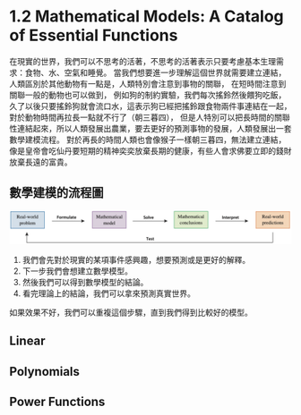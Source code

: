 # 1.2 Mathematical Models: A Catalog of Essential Functions

在現實的世界，我們可以不思考的活著，不思考的活著表示只要考慮基本生理需求：食物、水、空氣和睡覺。
當我們想要進一步理解這個世界就需要建立連結，人類區別於其他動物有一點是，人類特別會注意到事物的關聯，
在短時間注意到關聯一般的動物也可以做到，
例如狗的制約實驗，我們每次搖鈴然後餵狗吃飯，久了以後只要搖鈴狗就會流口水，這表示狗已經把搖鈴跟食物兩件事連結在一起，
對於動物時間再拉長一點就不行了（朝三暮四），
但是人特別可以把長時間的關聯性連結起來，所以人類發展出農業，要去更好的預測事物的發展，人類發展出一套數學建模流程。
對於再長的時間人類也會像猴子一樣朝三暮四，無法建立連結，像是皇帝會吃仙丹要短期的精神奕奕放棄長期的健康，有些人會求佛要立即的錢財放棄長遠的富貴。

## 數學建模的流程圖

![book](figs/mathematicalModels.png)

1. 我們會先對於現實的某項事件感興趣，想要預測或是更好的解釋。
2. 下一步我們會想建立數學模型。
3. 然後我們可以得到數學模型的結論。
4. 看完理論上的結論，我們可以拿來預測真實世界。

如果效果不好，我們可以重複這個步驟，直到我們得到比較好的模型。


## Linear 



## Polynomials


## Power Functions




